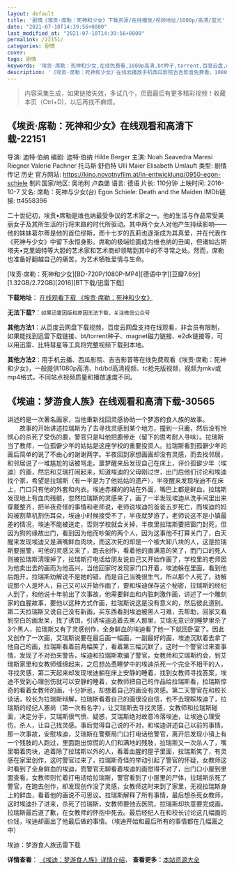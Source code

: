 ```yaml
---
layout: default
title: '剧情《埃贡·席勒：死神和少女》下载资源/在线播放/视频地址/1080p/高清/蓝光'
date: "2021-07-10T14:39:56+0800"
last_modified_at: "2021-07-10T14:39:56+0800"
permalink: /22151/
categories: 剧情
cover:
tags: 剧情
keywords: '埃贡·席勒：死神和少女,在线免费看,1080p高清,bt种子,torrent,百度云盘,magnet,磁力链,迅雷下载资源'
description: '《埃贡·席勒：死神和少女》在线云播放手机西瓜影院吉吉影音免费看，1080p高清bd/hd未删减完整版和tc抢先枪版，mkv/mp4格式，附带bt/torrent种子、magnet/磁力链、百度云盘、网盘资源迅雷下载链接'
---
```


>内容采集生成，如果链接失效，多试几个，页面最后有更多精彩视频！收藏本页（Ctrl+D)，以后再找不麻烦。


## 《埃贡·席勒：死神和少女》在线观看和高清下载-22151

导演: 迪特·伯纳 编剧: 迪特·伯纳 Hilde Berger 主演: Noah Saavedra Maresi Riegner Valerie Pachner 托马斯·舒伯特 Ulli Maier Elisabeth Umlauft 类型: 剧情 传记 历史 官方网站: https://kino.novotnyfilm.at/in-entwicklung/0950-egon-schiele 制片国家/地区: 奥地利 卢森堡 语言: 德语 片长: 110分钟 上映时间: 2016-10-7 又名: 席勒：死神与少女(台) Egon Schiele: Death and the Maiden IMDb链接: tt4558396

二十世纪初，埃贡•席勒是维也纳最受争议的艺术家之一。他的生活与作品常受美丽女子及其所生活的行将末路的时代所驱动。其中两个女人对他产生持续影响——他的妹妹葛尔蒂是他的首位缪斯，而十七岁的瓦莉也逐渐成为其真爱，并在代表作《死神与少女》中留下永恒身影。席勒的极端绘画成为维也纳的丑闻，但诸如古斯塔夫•克里姆特等大胆的艺术家和艺术商却领略到其中的不寻常之处。然而，席勒也准备好翻越自己的痛苦，为艺术牺牲爱情与生命。


[埃贡·席勒：死神和少女][BD-720P/1080P-MP4][德语中字][豆瓣7.6分][1.32GB/2.72GB][2016][BT下载/迅雷下载]

**下载地址**： [在线观看下载 《埃贡·席勒：死神和少女》](https://www.btdx8.com/torrent/agxlsshsn_2016.html) 


**无法下载?**：`如果迅雷因版权原因无法下载，关注微信公众号 `

**其他方法1**：从百度云网盘下载视频，百度云网盘支持在线观看，非会员有限制，如果能找到迅雷下载链接、bt/torrent种子、magnet磁力链接、e2dk链接等，可以用迅雷、比特彗星等工具将完整视频下载到本地。

**其他方法2**：用手机云播、西瓜影院、吉吉影音等在线免费观看《埃贡·席勒：死神和少女》，一般提供1080p高清、hd/bd高清视频、tc抢先版视频，视频为mkv或mp4格式，不同站点视频质量和播放速度不同。


## 《埃迪：梦游食人族》在线观看和高清下载-30565

讲述的是一次著名画家，当他重新找回灵感协助一个梦游的食人族的故事。 　　故事的开始讲述拉瑞斯为了去寻找灵感到某个地方，撞到一只鹿，然后没有怜悯心的杀死了受伤的鹿，警官只是叫他把鹿带走（留下的思考耐人寻味）。拉瑞斯当了教师，一位孤僻少年的姑姑是这座学校的重要投资人。拉瑞斯看到孤僻少年的画后简单的说了不由心的谢谢两字。半夜回到家想画画却没有灵感，而去找邻居，和邻居说了一堆尴尬的话被骂走。噩梦醒来后发现自己在床上，评价孤僻少年（埃迪）的画，然后和艾瑞打闹起来，知道埃迪的父母刚过世，出门后他们讨论和埃迪找个家，希望是拉瑞斯（有一半是为了他姑姑的遗产），半夜醒来发现埃迪不在床上，门口只有他的外套和内衣。埃迪赤裸的的站在外面，嘴巴上都是鲜血，拉瑞斯发现地上有血肉残骸，忽然拉瑞斯的灵感来了，画了一半发现埃迪从洗手间里出来穿戴整齐，把半夜奇怪的事情和老师说，老师说埃迪的爸爸五岁死亡，而埃迪的妈妈被割草机割伤耳朵，埃迪小时候接受不了，半夜就梦游了，老师说这不是小镇最差的情况，埃迪不能被送走，否则学校就会关掉，半夜里拉瑞斯要把窗门封死，但因为狗的缘故出门，看到因为他而吵架的两个人，因为这事他不打算关门了，白天醒来发现埃迪又是满嘴鲜血肉块，而这次死的却是一个被大卸八块的人，这是拉瑞斯要报警，可他的灵感又来了，跑去创作，看着他的画满意的笑了，而门口的死人则被拉瑞斯清理掉了，拉瑞斯打电话给朋友说自己又开始作画了，学校里的老师因为他卖出去的画而为他高兴，当他回家时发现家门口开着，埃迪躲在里面，看到他后跑开，拉瑞斯劝解说不是她的错，而是自己当晚很生气，所以那个人死了，劝解说那个人是坏人，自己又可以开始作画了，要和埃迪保存这个秘密，拉瑞斯的经纪人到了，和他说十年前出了次事故，他需要鲜血和内脏刺激作画，讲述了一个雕刻家的血腥故事，要他以这种方式作画，拉瑞斯说这是没有意义的，然后彼此道别。第二天拉瑞斯又说自己没有新画，买东西看到埃迪被黑人刁难，去帮助，回家又看到空白的画发呆，找了诱饵，引诱埃迪追着去黑人那里，艾瑞无意识的睡梦里杀了3个黑人，拉瑞斯又有了灵感创作，全身鲜血的埃迪看了他一下就回卧室了。因此又创作了一次画，艾瑞斯说要在最后画一幅画，一副最好的画，埃迪沉默着去拿了他自己的画，拉瑞斯看着前两幅笑了，看着第三幅沉默了，这时一个警官过来查事情，发现了不对劲来警告，埃迪和拉瑞斯欺骗了警官，女教师和艾瑞斯约会，到艾瑞斯家里和女教师缠绵起来，之后想怂恿睡梦中的埃迪杀死一个完全不相干的人，寻找灵感，第二天起来却发现埃迪躺在床上安静的睡着，找到女教师寻找答案，埃迪不受到心理创伤就可以安静的睡着，女教师把自己的作品给拉瑞斯看，拉瑞斯惊奇的看着女教师的画，十分妒忌，却想着自己的画没有灵感。第二天警官在和校长谈话，校长为拉瑞斯辩解，拉瑞斯看着自己的画很没自信，也不去理睬埃迪了，拉瑞斯的经纪人塞尚（第一次有名字），让艾瑞斯去寻找灵感，女教师和拉瑞斯碰面，决定分手，艾瑞斯很气愤、疑惑，艾瑞斯绝对故意冷落埃迪，让埃迪心理受伤，杀人，让自己找灵感。事后觉得自己说的不对，和埃迪讲述自己以前的事情，那一次事故，安慰埃迪，艾瑞斯在警察局门口打电话给警官，离开后发现小镇上有一个残肢的人跑过，里面跑出惊慌的人们和满地的残肢，拉瑞斯又一次杀人了，嘴里嚼着肉块，追着除了拉瑞斯以外的人，看着血腥的屋子里面，拉瑞斯笑了，有灵感在家里创作，这时警官过来了，拉瑞斯奇怪的举动引起了警官的怀疑，女教师这时看到了全身鲜血的埃迪，而警官无聊看着埃迪的画觉得不对了，出门口小屋到里面查看，女教师则忙着打电话给拉瑞斯，警官看到了小屋里的尸体，拉瑞斯杀死了警官，在跑去创作，却发现创作没了灵感，女教师这时来到了家里，无视拉瑞斯身上的鲜血，看着他的画说不可思议。拉瑞斯解释了所有事情，最后想杀死女教师，这时埃迪扑了进来，杀死了拉瑞斯，女教师要他去医院，拉瑞斯却执意要完成画。拉瑞斯最后道了歉，在女教师的怀抱中死去。最后经纪人在和校长讨论这几幅画的价钱，埃迪却画出了他最后做的事情。（埃迪开始和最后所有的事情都在几幅画之中）


埃迪：梦游食人族迅雷下载

**详情查看**： [《埃迪：梦游食人族》详情介绍](/movie/30565/)， **查看更多**：[本站资源大全](/movie/t/all/)

